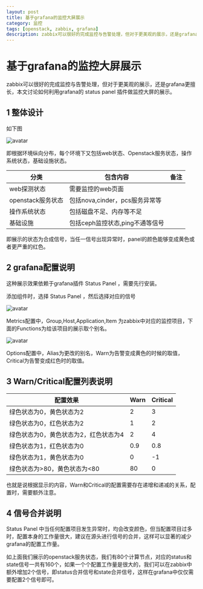 ```yaml
---
layout: post
title: 基于grafana的监控大屏展示
category: 监控
tags: [openstack, zabbix, grafana]
description: zabbix可以很好的完成监控与告警处理，但对于更美观的展示，还是grafana更擅长，本文讨论如何利用grafana的 status panel 插件做监控大屏的展示。
---
```


# 基于grafana的监控大屏展示

zabbix可以很好的完成监控与告警处理，但对于更美观的展示，还是grafana更擅长，本文讨论如何利用grafana的 status panel 插件做监控大屏的展示。

## 1 整体设计

如下图

![avatar](image/yanfayun.jpg)

即根据环境纵向分布，每个环境下又包括web状态、Openstack服务状态，操作系统状态，基础设施状态。

| 分类 | 包含内容 | 备注 |
| ------ | ------ | ------ |
| web探测状态 | 需要监控的web页面 |  |
| openstack服务状态 | 包括nova,cinder，pcs服务异常等 |  |
| 操作系统状态 | 包括磁盘不足、内存等不足 |  |
| 基础设施 | 包括ceph监控状态,ping不通等信号 |  |


即展示的状态为合成信号，当任一信号出现异常时，panel的颜色能够变成黄色或者更严重的红色。

## 2 grafana配置说明

这种展示效果依赖于grafana插件 Status Panel ，需要先行安装。

添加组件时，选择 Status Panel ，然后选择对应的信号

![avatar](image/yanfayun1.jpg)

Metrics配置中，Group,Host,Application,Item 为zabbix中对应的监控项目，下面的Functions为给该项目的展示取个别名。

![avatar](image/yanfayun2.jpg)

Options配置中，Alias为更改的别名，Warn为告警变成黄色的时候的取值，Critical为告警变成红色时的取值。

## 3 Warn/Critical配置列表说明

| 配置效果 | Warn | Critical |
| ------ | ------ | ------ |
| 绿色状态为0，黄色状态为2 | 2 | 3 |
| 绿色状态为0，红色状态为2 | 1 | 2 |
| 绿色状态为0，黄色状态为2，红色状态为4 | 2 | 4 |
| 绿色状态为1，红色状态为0 | 0.9 | 0.8 |
| 绿色状态为1，黄色状态为0 | 0 | -1 |
| 绿色状态为>80，黄色状态为<80 | 80 | 0 |

也就是说根据显示的内容，Warn和Critical的配置需要存在递增和递减的关系，配置时，需要额外注意。

## 4 信号合并说明

Status Panel 中当任何配置项目发生异常时，均会改变颜色，但当配置项目过多时，配置本身的工作量很大，建议在源头进行信号的合并，这样可以显著的减少grafana的配置工作量。

如上面我们展示的openstack服务状态，我们有80个计算节点，对应的status和state信号一共有160个，如果一个个配置工作量是很大的，我们可以在zabbix中额外增加2个信号，即status合并信号和state合并信号，这样在grafana中仅仅需要配置2个信号即可。
